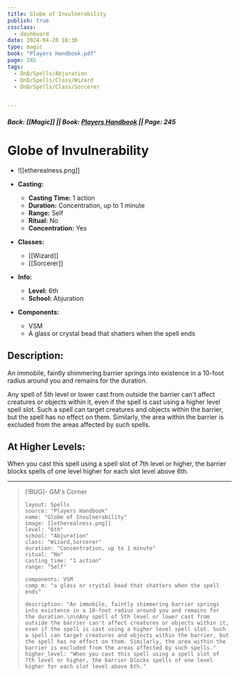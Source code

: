 ```yaml
---
title: Globe of Invulnerability
publish: true
cssclass:
  - dashboard
date: 2024-04-20 18:30
type: magic
book: "Players Handbook.pdf"
page: 245
tags:
  - DnD/Spells/Abjuration
  - DnD/Spells/Class/Wizard
  - DnD/Spells/Class/Sorcerer


---
```


##### Back: [[Magic]] || Book: [Players Handbook](https://drive.google.com/drive/folders/1O5bhpYizcIT5xxAoLOuzCRht_PVS7VSG?usp=sharing) || Page: 245

# Globe of Invulnerability
- ![[etherealness.png]]
- **Casting:**
    - **Casting Time:** 1 action
    - **Duration:** Concentration, up to 1 minute
    - **Range:** Self
    - **Ritual:** No
    - **Concentration:** Yes
- **Classes:**
    - [[Wizard]]
    - [[Sorcerer]]

- **Info:**
    - **Level:** 6th
    - **School:** Abjuration
- **Components:**
    - VSM
    - A glass or crystal bead that shatters when the spell ends

## Description:
An immobile, faintly shimmering barrier springs into existence in a 10-foot radius around you and remains for the duration.

Any spell of 5th level or lower cast from outside the barrier can't affect creatures or objects within it, even if the spell is cast using a higher level spell slot. Such a spell can target creatures and objects within the barrier, but the spell has no effect on them. Similarly, the area within the barrier is excluded from the areas affected by such spells.

## At Higher Levels:
When you cast this spell using a spell slot of 7th level or higher, the barrier blocks spells of one level higher for each slot level above 6th.

---

> [!BUG]- GM's Corner
>
> ```statblock
> layout: Spells
> source: "Players Handbook"
> name: "Globe of Invulnerability"
> image: [[etherealness.png]]
> level: "6th"
> school: "Abjuration"
> class: "Wizard,Sorcerer"
> duration: "Concentration, up to 1 minute"
> ritual: "No"
> casting_time: "1 action"
> range: "Self"
>
> components: VSM
> comp_m: "a glass or crystal bead that shatters when the spell ends"
>
> description: "An immobile, faintly shimmering barrier springs into existence in a 10-foot radius around you and remains for the duration.\n\nAny spell of 5th level or lower cast from outside the barrier can't affect creatures or objects within it, even if the spell is cast using a higher level spell slot. Such a spell can target creatures and objects within the barrier, but the spell has no effect on them. Similarly, the area within the barrier is excluded from the areas affected by such spells."
> higher_level: "When you cast this spell using a spell slot of 7th level or higher, the barrier blocks spells of one level higher for each slot level above 6th."
> ```

